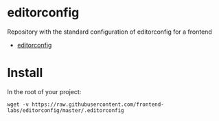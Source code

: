 # editorconfig
Repository with the standard configuration of editorconfig for a frontend

* [editorconfig](http://editorconfig.org/)

# Install

In the root of your project:

```
wget -v https://raw.githubusercontent.com/frontend-labs/editorconfig/master/.editorconfig
```


